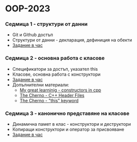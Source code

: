 # OOP-2023

### Седмица 1 - структури от данни
- Git и Github достъп
- Структури от данни - декларация, дефиниция на обекти
- [Задание в час](https://classroom.github.com/a/YkciM_Zg)


### Седмица 2 - основна работа с класове
- Спецификатори за достъп, указател this
- Класове, основна работа с конструктори
- [Задание в час](https://classroom.github.com/a/4ByF8gxM)
- Допълнителни материали:
    - [My great learninig - constructors in cpp](https://www.mygreatlearning.com/blog/constructor-in-cpp/)
    - [The Cherno - C++ Header Files](https://www.youtube.com/watch?v=9RJTQmK0YPI)
    - [The Cherno - "this" keyword](https://www.youtube.com/watch?v=Z_hPJ_EhceI)


### Седмица 3 - канонично представяне на класове
- Динамична памет в клас - конструктори и деструктори
- Копиращи конструктори и оператор за присвояване
- [Задание в час]()
